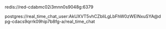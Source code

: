 redis://red-cdabmc02i3mnn0s9048g:6379

postgres://real_time_chat_user:AkUXVT5vhCZbliLgLbFhW0zWElNxuSYA@dpg-cdacs9qrrk09hip7b8fg-a/real_time_chat